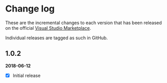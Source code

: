 [VSMarketplaceUrl]: https://marketplace.visualstudio.com/search?term=trevellick&target=VS&sortBy=Relevance

# Change log

These are the incremental changes to each version that has been released on the official [Visual Studio Marketplace][VSMarketplaceUrl].

Individual releases are tagged as such in GitHub.

## 1.0.2
**2018-06-12**
- [x] Initial release

<!--tfx extension create --manifest-globs vss-extension.json 

An extension/integration's version must be incremented on every update. 
If you haven't incremented your extension/integration in the manifest, you should pass the --rev-version command line switch. This will increment the patch version number of your extension and save the new version to your manifest.

-->
